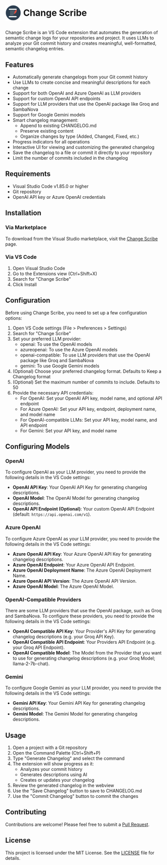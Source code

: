 # <p style="display: flex; align-items: center;"><img src="media/icon.png" width="50" height="50" alt="Change Scribe Logo">&nbsp;Change Scribe</p>

Change Scribe is an VS Code extension that automates the generation of semantic change logs for your repositories and project. It uses LLMs to analyze your Git commit history and creates meaningful, well-formatted, semantic changelog entries.

## Features

- Automatically generate changelogs from your Git commit history
- Use LLMs to create concise and meaningful descriptions for each change
- Support for both OpenAI and Azure OpenAI as LLM providers
- Support for custom OpenAI API endpoints
- Support for LLM providers that use the OpenAI package like Groq and SambaNova
- Support for Google Gemini models
- Smart changelog management:
  - Append to existing CHANGELOG.md
  - Preserve existing content
  - Organize changes by type (Added, Changed, Fixed, etc.)
- Progress indicators for all operations
- Interactive UI for viewing and customizing the generated changelog
- Save the changelog to a file or commit it directly to your repository
- Limit the number of commits included in the changelog

## Requirements

- Visual Studio Code v1.85.0 or higher
- Git repository
- OpenAI API key or Azure OpenAI credentials

## Installation

### Via Marketplace
To download from the Visual Studio marketplace, visit the [Change Scribe](https://marketplace.visualstudio.com/items?itemName=kwesinavilot.changescribe) page.

### Via VS Code
1. Open Visual Studio Code
2. Go to the Extensions view (Ctrl+Shift+X)
3. Search for "Change Scribe"
4. Click Install

## Configuration

Before using Change Scribe, you need to set up a few configuration options:

1. Open VS Code settings (File > Preferences > Settings)
2. Search for "Change Scribe"
3. Set your preferred LLM provider:
   - openai: To use the OpenAI models
   - azureopenai: To use the Azure OpenAI models
   - openai-compatible: To use LLM providers that use the OpenAI package like Groq and SambaNova
   - gemini: To use Google Gemini models
4. (Optional) Choose your preferred changelog format. Defaults to Keep a Changelog format
5. (Optional) Set the maximum number of commits to include. Defaults to 50
6. Provide the necessary API credentials:
   - For OpenAI: Set your OpenAI API key, model name, and optional API endpoint
   - For Azure OpenAI: Set your API key, endpoint, deployment name, and model name
   - For OpenAI-compatible LLMs: Set your API key, model name, and API endpoint
   - For Gemini: Set your API key, and model name

## Configuring Models

### OpenAI

To configure OpenAI as your LLM provider, you need to provide the following details in the VS Code settings:

- **OpenAI API Key**: Your OpenAI API Key for generating changelog descriptions.
- **OpenAI Model**: The OpenAI Model for generating changelog descriptions.
- **OpenAI API Endpoint (Optional)**: Your custom OpenAI API Endpoint (default: `https://api.openai.com/v1`).

### Azure OpenAI

To configure Azure OpenAI as your LLM provider, you need to provide the following details in the VS Code settings:

- **Azure OpenAI API Key**: Your Azure OpenAI API Key for generating changelog descriptions.
- **Azure OpenAI Endpoint**: Your Azure OpenAI API Endpoint.
- **Azure OpenAI Deployment Name**: The Azure OpenAI Deployment Name.
- **Azure OpenAI API Version**: The Azure OpenAI API Version.
- **Azure OpenAI Model**: The Azure OpenAI Model.

### OpenAI-Compatible Providers

There are some LLM providers that use the OpenAI package, such as Groq and SambaNova. To configure these providers, you need to provide the following details in the VS Code settings:
- **OpenAI Compatible API Key**: Your Provider's API Key for generating changelog descriptions (e.g. your Groq API Key).
- **OpenAI Compatible API Endpoint**: Your Providers API Endpoint (e.g. your Groq API Endpoint).
- **OpenAI Compatible Model**: The Model from the Provider that you want to use for generating changelog descriptions (e.g. your Groq Model; llama-2-7b-chat).

### Gemini
To configure Google Gemini as your LLM provider, you need to provide the following details in the VS Code settings:
- **Gemini API Key**: Your Gemini API Key for generating changelog descriptions.
- **Gemini Model**: The Gemini Model for generating changelog descriptions.

## Usage

1. Open a project with a Git repository
2. Open the Command Palette (Ctrl+Shift+P)
3. Type "Generate Changelog" and select the command
4. The extension will show progress as it:
   - Analyzes your commit history
   - Generates descriptions using AI
   - Creates or updates your changelog
5. Review the generated changelog in the webview
6. Use the "Save Changelog" button to save to CHANGELOG.md
7. Use the "Commit Changelog" button to commit the changes

## Contributing

Contributions are welcome! Please feel free to submit a [Pull Request](https://github.com/kwesinavilot/changescribe/pulls).

## License

This project is licensed under the MIT License. See the [LICENSE](LICENSE) file for details.
